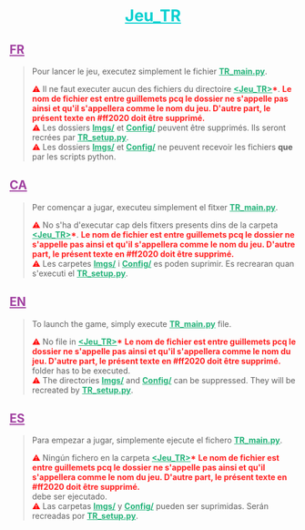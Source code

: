<h1 align="center" style="color: #00D0D0"><b><u>Jeu_TR</b></u></h1>

## <b><r style="color: #A040A0; text-decoration: underline">FR</r></b>
> Pour lancer le jeu, executez simplement le fichier <b><u style="color: #22B278">TR_main.py</u></b>.<br>
> 
> <r style="color: red">⚠</r> Il ne faut executer aucun des fichiers du directoire <b><u style="color: #22B278">&lt;Jeu_TR&gt;</u></b><b style='color: #ff2020'>*</b>. <b style="color: #ff2020">Le nom de fichier est entre guillemets pcq le dossier ne s'appelle pas ainsi et qu'il s'appellera comme le nom du jeu. D'autre part, le présent texte en #ff2020 doit être supprimé.</b><br>
> <r style="color: red">⚠</r> Les dossiers <b><u style="color: #22B278">Imgs/</u></b> et <b><u style="color: #22B278">Config/</u></b> peuvent être supprimés. Ils seront recrées par <b><u style="color: #22B278">TR_setup.py</u></b>.<br>
> <r style="color: red">⚠</r> Les dossiers <b><u style="color: #22B278">Imgs/</u></b> et <b><u style="color: #22B278">Config/</u></b> ne peuvent recevoir les fichiers <b>que</b> par les scripts python.

## <b><r style="color: #A040A0; text-decoration: underline">CA</r></b>
> Per començar a jugar, executeu simplement el fitxer <b><u style="color: #22B278">TR_main.py</u></b>.<br>
> 
> <r style="color: red">⚠</r> No s'ha d'executar cap dels fitxers presents dins de la carpeta <b><u style="color: #22B278">&lt;Jeu_TR&gt;</u></b><b style='color: #ff2020'>*</b>. <b style="color: #ff2020">Le nom de fichier est entre guillemets pcq le dossier ne s'appelle pas ainsi et qu'il s'appellera comme le nom du jeu. D'autre part, le présent texte en #ff2020 doit être supprimé.</b><br>
> <r style="color: red">⚠</r> Les carpetes <b><u style="color: #22B278">Imgs/</u></b> i <b><u style="color: #22B278">Config/</u></b> es poden suprimir. Es recrearan quan s'executi el <b><u style="color: #22B278">TR_setup.py</u></b>.


## <b><r style="color: #A040A0; text-decoration: underline">EN</r></b>
> To launch the game, simply execute <b><u style="color: #22B278">TR_main.py</u></b> file.<br>
> 
> <r style="color: red">⚠</r> No file in <b><u style="color: #22B278">&lt;Jeu_TR&gt;</u></b><b style='color: #ff2020'>*</b>  <b style="color: #ff2020">Le nom de fichier est entre guillemets pcq le dossier ne s'appelle pas ainsi et qu'il s'appellera comme le nom du jeu. D'autre part, le présent texte en #ff2020 doit être supprimé.</b><br>folder has to be executed.<br>
> <r style="color: red">⚠</r> The directories <b><u style="color: #22B278">Imgs/</u></b> and <b><u style="color: #22B278">Config/</u></b> can be suppressed. They will be recreated by <b><u style="color: #22B278">TR_setup.py</u></b>.

## <b><r style="color: #A040A0; text-decoration: underline">ES</r></b>
> Para empezar a jugar, simplemente ejecute el fichero <b><u style="color: #22B278">TR_main.py</u></b>.<br>
> 
> <r style="color: red">⚠</r> Ningún fichero en la carpeta <b><u style="color: #22B278">&lt;Jeu_TR&gt;</u></b><b style='color: #ff2020'>*</b>  <b style="color: #ff2020">Le nom de fichier est entre guillemets pcq le dossier ne s'appelle pas ainsi et qu'il s'appellera comme le nom du jeu. D'autre part, le présent texte en #ff2020 doit être supprimé.</b><br>debe ser ejecutado.<br>
> <r style="color: red">⚠</r> Las carpetas <b><u style="color: #22B278">Imgs/</u></b> y <b><u style="color: #22B278">Config/</u></b> pueden ser suprimidas. Serán recreadas por <b><u style="color: #22B278">TR_setup.py</u></b>.

</p>